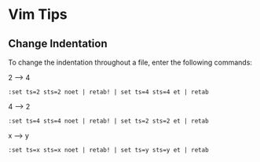 # Vim Tips

## Change Indentation

To change the indentation throughout a file, enter the following commands:

2 --> 4
```
:set ts=2 sts=2 noet | retab! | set ts=4 sts=4 et | retab
```
4 --> 2
```
:set ts=4 sts=4 noet | retab! | set ts=2 sts=2 et | retab
```
x --> y
```
:set ts=x sts=x noet | retab! | set ts=y sts=y et | retab
```
